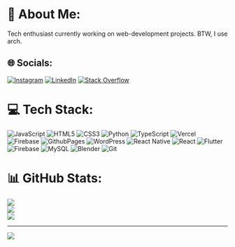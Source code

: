 # 💫 About Me:
Tech enthusiast currently working on web-development projects.
BTW, I use arch.

## 🌐 Socials:
[![Instagram](https://img.shields.io/badge/Instagram-%23E4405F.svg?logo=Instagram&logoColor=white)](https://instagram.com/doombox_3) [![LinkedIn](https://img.shields.io/badge/LinkedIn-%230077B5.svg?logo=linkedin&logoColor=white)](https://linkedin.com/in/kaushik-gurung-1b029328a) [![Stack Overflow](https://img.shields.io/badge/-Stackoverflow-FE7A16?logo=stack-overflow&logoColor=white)](https://stackoverflow.com/users/20126345) 

# 💻 Tech Stack:
![JavaScript](https://img.shields.io/badge/javascript-%23323330.svg?style=flat&logo=javascript&logoColor=%23F7DF1E) ![HTML5](https://img.shields.io/badge/html5-%23E34F26.svg?style=flat&logo=html5&logoColor=white) ![CSS3](https://img.shields.io/badge/css3-%231572B6.svg?style=flat&logo=css3&logoColor=white) ![Python](https://img.shields.io/badge/python-3670A0?style=flat&logo=python&logoColor=ffdd54) ![TypeScript](https://img.shields.io/badge/typescript-%23007ACC.svg?style=flat&logo=typescript&logoColor=white)  ![Vercel](https://img.shields.io/badge/vercel-%23000000.svg?style=flat&logo=vercel&logoColor=white) ![Firebase](https://img.shields.io/badge/firebase-%23039BE5.svg?style=flat&logo=firebase) ![GithubPages](https://img.shields.io/badge/github%20pages-121013?style=flat&logo=github&logoColor=white) ![WordPress](https://img.shields.io/badge/WordPress-%23117AC9.svg?style=flat&logo=WordPress&logoColor=white) ![React Native](https://img.shields.io/badge/react_native-%2320232a.svg?style=flat&logo=react&logoColor=%2361DAFB) ![React](https://img.shields.io/badge/react-%2320232a.svg?style=flat&logo=react&logoColor=%2361DAFB) ![Flutter](https://img.shields.io/badge/Flutter-%2302569B.svg?style=flat&logo=Flutter&logoColor=white)  ![Firebase](https://img.shields.io/badge/firebase-a08021?style=flat&logo=firebase&logoColor=ffcd34) ![MySQL](https://img.shields.io/badge/mysql-4479A1.svg?style=flat&logo=mysql&logoColor=white)  ![Blender](https://img.shields.io/badge/blender-%23F5792A.svg?style=flat&logo=blender&logoColor=white)   ![Git](https://img.shields.io/badge/git-%23F05033.svg?style=flat&logo=git&logoColor=white)
# 📊 GitHub Stats:
![](https://github-readme-stats.vercel.app/api?username=kaushik-24&theme=dark&hide_border=true&include_all_commits=false&count_private=false)<br/>
![](https://github-readme-streak-stats.herokuapp.com/?user=kaushik-24&theme=dark&hide_border=true)<br/>
![](https://github-readme-stats.vercel.app/api/top-langs/?username=kaushik-24&theme=dark&hide_border=true&include_all_commits=false&count_private=false&layout=compact)

---
[![](https://visitcount.itsvg.in/api?id=kaushik-24&icon=0&color=0)](https://visitcount.itsvg.in)

<!-- Proudly created with GPRM ( https://gprm.itsvg.in ) -->
